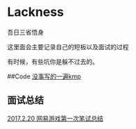 # Lackness

吾日三省悟身  

这里面会主要记录自己的短板以及面试的过程

有时候，有些坑你是躲不过去的。

##Code
[没事写的一遍kmp](https://github.com/lxhsb/Lackness/blob/master/Code/kmp)

## 面试总结
[2017.2.20 网易游戏第一次笔试总结](https://github.com/lxhsb/Lackness/blob/master/summarize/20170220WY.md)

